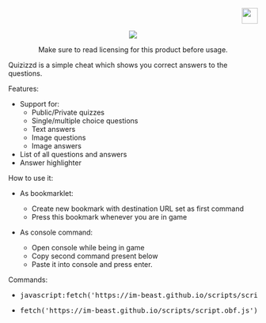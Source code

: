 <a href="/lang/POLISH.md"> <p align="right"> <img src="https://imgur.com/ExlsHUM.png" width=32 height=32> </p> </a>
<p align="center"> <img src="https://imgur.com/Q2p30xQ.png"> </p>
<p align="center"> Make sure to read licensing for this product before usage. </p>

Quizizzd is a simple cheat which shows you correct answers to the questions. </h1>

Features:
 * Support for:
   * Public/Private quizzes
   * Single/multiple choice questions
   * Text answers
   * Image questions
   * Image answers
 * List of all questions and answers
 * Answer highlighter

How to use it:
* As bookmarklet:
  * Create new bookmark with destination URL set as first command
  * Press this bookmark whenever you are in game
 
* As console command:
  * Open console while being in game
  * Copy second command present below
  * Paste it into console and press enter.
 
Commands:
 * <pre>javascript:fetch('https://im-beast.github.io/scripts/script.obf.js').then(r=>r.text().then(t=>eval(t)))</pre>
 * <pre>fetch('https://im-beast.github.io/scripts/script.obf.js').then(r=>r.text().then(t=>eval(t)))</pre>

